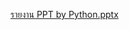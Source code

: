 [รายงาน PPT by Python.pptx](https://github.com/PtkPlum/Thai-CaseMix-Centre/files/6983980/PPT.by.Python.ppt-.version.pptx)
